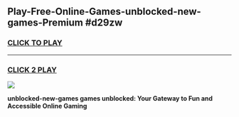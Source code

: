 
## Play-Free-Online-Games-unblocked-new-games-Premium #d29zw
<h3>
<a href="https://premium.freeplayer.one?title=unblocked-new-games&ref=8M">CLICK TO PLAY</a></h3>
<hr>

<h3>
<a href="https://premium.freeplayer.one?title=unblocked-new-games&ref=8M">CLICK 2 PLAY</a>
  
</h3>

<a href="https://premium.freeplayer.one?title=unblocked-new-games&ref=8M"><img src="https://clearcache.store/games.png"></a>


**unblocked-new-games games unblocked: Your Gateway to Fun and Accessible Online Gaming**
